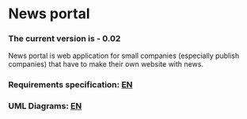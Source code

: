 # News portal
### The current version is - 0.02
News portal is web application for small companies (especially publish companies) that have to make their own website with news.
### Requirements specification: [EN](https://github.com/peekhovsky/trtpo-news-portal-2018/blob/master/docs/Project%20Documentation/SRS.md)
### UML Diagrams: [EN](https://github.com/peekhovsky/trtpo-news-portal-2018/tree/master/docs/UMLDiagrams)
